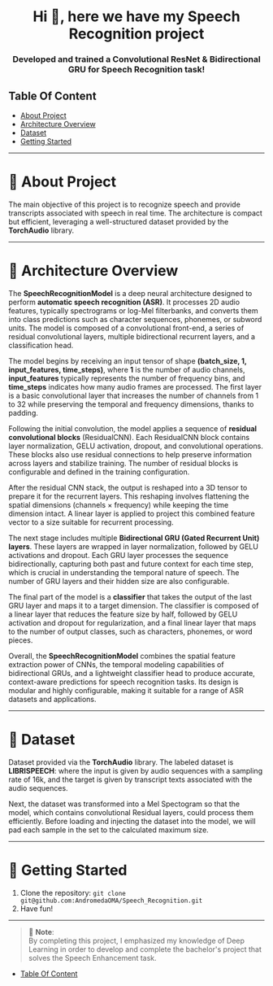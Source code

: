 <h1 align="center">Hi 👋, here we have my Speech Recognition project</h1>
<h3 align="center">Developed and trained a Convolutional ResNet & Bidirectional GRU for Speech Recognition task!</h3>


## Table Of Content
* [About Project](#project)
* [Architecture Overview](#architecture)
* [Dataset](#dataset)
* [Getting Started](#getting-started)

--------------------------------------------------------------------------------
<h1 id="project" align="left">🤖 About Project</h1>

The main objective of this project is to recognize speech and provide transcripts associated with speech in real time. The architecture is compact but efficient, leveraging a well-structured dataset provided by the **TorchAudio** library.

---

<h1 id="architecture" align="left">🧠 Architecture Overview</h1>

The **SpeechRecognitionModel** is a deep neural architecture designed to perform **automatic speech recognition (ASR)**. It processes 2D audio features, typically spectrograms or log-Mel filterbanks, and converts them into class predictions such as character sequences, phonemes, or subword units. The model is composed of a convolutional front-end, a series of residual convolutional layers, multiple bidirectional recurrent layers, and a classification head.

The model begins by receiving an input tensor of shape **(batch_size, 1, input_features, time_steps)**, where **1** is the number of audio channels, **input_features** typically represents the number of frequency bins, and **time_steps** indicates how many audio frames are processed. The first layer is a basic convolutional layer that increases the number of channels from 1 to 32 while preserving the temporal and frequency dimensions, thanks to padding.

Following the initial convolution, the model applies a sequence of **residual convolutional blocks** (ResidualCNN). Each ResidualCNN block contains layer normalization, GELU activation, dropout, and convolutional operations. These blocks also use residual connections to help preserve information across layers and stabilize training. The number of residual blocks is configurable and defined in the training configuration.

After the residual CNN stack, the output is reshaped into a 3D tensor to prepare it for the recurrent layers. This reshaping involves flattening the spatial dimensions (channels × frequency) while keeping the time dimension intact. A linear layer is applied to project this combined feature vector to a size suitable for recurrent processing.

The next stage includes multiple **Bidirectional GRU (Gated Recurrent Unit) layers**. These layers are wrapped in layer normalization, followed by GELU activations and dropout. Each GRU layer processes the sequence bidirectionally, capturing both past and future context for each time step, which is crucial in understanding the temporal nature of speech. The number of GRU layers and their hidden size are also configurable.

The final part of the model is a **classifier** that takes the output of the last GRU layer and maps it to a target dimension. The classifier is composed of a linear layer that reduces the feature size by half, followed by GELU activation and dropout for regularization, and a final linear layer that maps to the number of output classes, such as characters, phonemes, or word pieces.

Overall, the **SpeechRecognitionModel** combines the spatial feature extraction power of CNNs, the temporal modeling capabilities of bidirectional GRUs, and a lightweight classifier head to produce accurate, context-aware predictions for speech recognition tasks. Its design is modular and highly configurable, making it suitable for a range of ASR datasets and applications.

---

<h1 id="dataset" align="left">📄 Dataset</h1>

Dataset provided via the **TorchAudio** library. The labeled dataset is **LIBRISPEECH**: where the input is given by audio sequences with a sampling rate of 16k, and the target is given by transcript texts associated with the audio sequences.

Next, the dataset was transformed into a Mel Spectogram so that the model, which contains convolutional Residual layers, could process them efficiently. Before loading and injecting the dataset into the model, we will pad each sample in the set to the calculated maximum size.

---

<h1 id="getting-started" align="left">🚀 Getting Started</h1>

1. Clone the repository: ``git clone git@github.com:AndromedaOMA/Speech_Recognition.git``
4. Have fun!

---

> 📝 **Note**:  
> By completing this project, I emphasized my knowledge of Deep Learning in order to develop and complete the bachelor's project that solves the Speech Enhancement task.

* [Table Of Content](#table-of-content)
